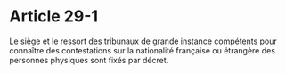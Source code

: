 # Article 29-1

Le siège et le ressort des tribunaux de grande instance compétents pour connaître des contestations sur la nationalité française ou étrangère des personnes physiques sont fixés par décret.
